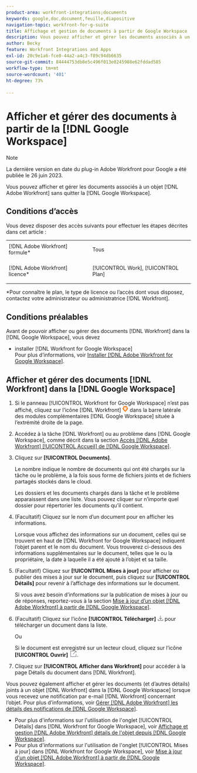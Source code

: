 ```yaml
---
product-area: workfront-integrations;documents
keywords: google,doc,document,feuille,diapositive
navigation-topic: workfront-for-g-suite
title: Affichage et gestion de documents à partir de Google Workspace
description: Vous pouvez afficher et gérer les documents associés à un objet  [!DNL Adobe Workfront]  sans quitter Google Workspace.
author: Becky
feature: Workfront Integrations and Apps
exl-id: 20c9e1a6-fce0-44a2-a4c3-f89c94db6635
source-git-commit: 84444753db0e5c496f013e0245988e62fddad585
workflow-type: tm+mt
source-wordcount: '401'
ht-degree: 73%

---
```


# Afficher et gérer des documents à partir de la [!DNL Google Workspace]

>[!NOTE]
>
>La dernière version en date du plug-in Adobe Workfront pour Google a été publiée le 26 juin 2023.

Vous pouvez afficher et gérer les documents associés à un objet [!DNL Adobe Workfront] sans quitter la [!DNL Google Workspace].

## Conditions d’accès

Vous devez disposer des accès suivants pour effectuer les étapes décrites dans cet article :

<table style="table-layout:auto"> 
 <col> 
 <col> 
 <tbody> 
  <tr> 
   <td role="rowheader">[!DNL Adobe Workfront] formule*</td> 
   <td> <p>Tous</p> </td> 
  </tr> 
  <tr> 
   <td role="rowheader">[!DNL Adobe Workfront] licence*</td> 
   <td> <p>[!UICONTROL Work], [!UICONTROL Plan]</p> </td> 
  </tr> 
 </tbody> 
</table>

&#42;Pour connaître le plan, le type de licence ou l’accès dont vous disposez, contactez votre administrateur ou administratrice [!DNL Workfront].

## Conditions préalables

Avant de pouvoir afficher ou gérer des documents [!DNL Workfront] dans la [!DNL Google Workspace], vous devez

* installer [!DNL Workfront for Google Workspace]\
   Pour plus d’informations, voir [Installer  [!DNL Adobe Workfront for Google Workspace]](../../workfront-integrations-and-apps/workfront-for-g-suite/install-workfront-for-gsuite.md).

## Afficher et gérer des documents [!DNL Workfront] dans la [!DNL Google Workspace]

1. Si le panneau [!UICONTROL  Workfront for Google Workspace] n’est pas affiché, cliquez sur l’icône [!DNL Workfront] ![](assets/wf-lion-icon.png) dans la barre latérale des modules complémentaires [!DNL Google Workspace] située à l’extrémité droite de la page.
1. Accédez à la tâche [!DNL Workfront] ou au problème dans [!DNL Google Workspace], comme décrit dans la section [Accès [!DNL Adobe Workfront] [!UICONTROL Accueil] de  [!DNL Google Workspace]](../../workfront-integrations-and-apps/workfront-for-g-suite/access-wf-home-content-from-g-suite.md).
1. Cliquez sur **[!UICONTROL Documents]**.

   Le nombre indique le nombre de documents qui ont été chargés sur la tâche ou le problème, à la fois sous forme de fichiers joints et de fichiers partagés stockés dans le cloud.

   Les dossiers et les documents chargés dans la tâche et le problème apparaissent dans une liste. Vous pouvez cliquer sur n’importe quel dossier pour répertorier les documents qu’il contient.

1. (Facultatif) Cliquez sur le nom d’un document pour en afficher les informations.

   Lorsque vous affichez des informations sur un document, celles qui se trouvent en haut de [!DNL Workfront for Google Workspace] indiquent l’objet parent et le nom du document. Vous trouverez ci-dessous des informations supplémentaires sur le document, telles que le ou la propriétaire, la date à laquelle il a été ajouté à l’objet et sa taille.

1. (Facultatif) Cliquez sur **[!UICONTROL Mises à jour]** pour afficher ou publier des mises à jour sur le document, puis cliquez sur **[!UICONTROL Détails]** pour revenir à l’affichage des informations sur le document.

   Si vous avez besoin d’informations sur la publication de mises à jour ou de réponses, reportez-vous à la section [Mise à jour d’un objet  [!DNL Adobe Workfront]  à partir de [!DNL Google Workspace]](../../workfront-integrations-and-apps/workfront-for-g-suite/update-a-workfront-object-in-gsuite.md).

1. (Facultatif) Cliquez sur l’icône **[!UICONTROL Télécharger]** ![](assets/download-icon.png) pour télécharger un document dans la liste.

   Ou

   Si le document est enregistré sur un lecteur cloud, cliquez sur l’icône **[!UICONTROL Ouvrir]** ![](assets/open-icon.png).

1. Cliquez sur **[!UICONTROL Afficher dans Workfront]** pour accéder à la page Détails du document dans [!DNL Workfront].

Vous pouvez également afficher et gérer les documents (et d’autres détails) joints à un objet [!DNL Workfront] dans la [!DNL Google Workspace] lorsque vous recevez une notification par e-mail [!DNL Workfront] concernant l’objet. Pour plus d’informations, voir [Gérer [!DNL Adobe Workfront] les détails des notifications de [!DNL Google Workspace]](../../workfront-integrations-and-apps/workfront-for-g-suite/manage-wf-email-notification-details-in-gsuite.md).

* Pour plus d&#39;informations sur l&#39;utilisation de l&#39;onglet [!UICONTROL Détails] dans [!DNL Workfront for Google Workspace], voir [Affichage et gestion [!DNL Adobe Workfront] détails de l&#39;objet depuis [!DNL Google Workspace]](../../workfront-integrations-and-apps/workfront-for-g-suite/view-manage-work-item-details-in-gsuite.md).
* Pour plus d&#39;informations sur l&#39;utilisation de l&#39;onglet [!UICONTROL Mises à jour] dans [!DNL Workfront for Google Workspace], voir [Mise à jour d&#39;un objet  [!DNL Adobe Workfront]  à partir de [!DNL Google Workspace]](../../workfront-integrations-and-apps/workfront-for-g-suite/update-a-workfront-object-in-gsuite.md).
